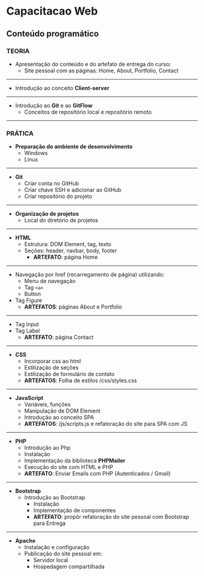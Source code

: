 # Capacitacao Web

## Conteúdo programático

### TEORIA

- Apresentação do conteúdo e do artefato de entrega do curso: 
  - Site pessoal com as páginas: Home, About, Portfolio, Contact 

---

- Introdução ao conceito __Client-server__

---

- Introdução ao __Git__ e ao __GitFlow__
  - Conceitos de repositório local e repositório remoto

---

### PRÁTICA

- __Preparação do ambiente de desenvolvimento__
  - Windows
  - Linux

---

- __Git__
  - Criar conta no GitHub
  - Criar chave SSH e adicionar ao GitHub
  - Criar repositório do projeto

---

- __Organização de projetos__
  - Local do diretório de projetos

---

- __HTML__
  - Estrutura: DOM Element, tag, texto
  - Seções: header, navbar, body, footer
    - __ARTEFATO__: página Home 

---

  - Navegação por href (recarregamento de página) utilizando:
    - Menu de navegação 
    - Tag ```<a>```
    - Button 
  - Tag Figure
    - __ARTEFATOS__: páginas About e Portfolio

---

  - Tag Input
  - Tag Label
    - __ARTEFATO__: página Contact

---

- __CSS__
  - Incorporar css ao html
  - Estilização de seções
  - Estilização de formulário de contato
  - __ARTEFATOS__: Folha de estilos /css/styles.css 
---

- __JavaScript__
  - Variáveis, funções
  - Manipulação de DOM Element
  - Introdução ao conceito SPA
  - __ARTEFATOS__: /js/scripts.js e refatoração do site para SPA com JS

---

- __PHP__
  - Introdução ao Php
  - Instalação
  - Implementação da biblioteca __PHPMailer__
  - Execução do site com HTML e PHP
  - __ARTEFATO__: Enviar Emails com PHP (Autenticados / Gmail)

---

- __Bootstrap__
  - Introdução ao Bootstrap
    - Instalação
    - Implementação de componentes
    - __ARTEFATO__: propôr refatoração do site pessoal com Bootstrap para Entrega

---

- __Apache__
  - Instalação e configuração
  - Publicação do site pessoal em:
    - Servidor local
    - Hospedagem compartilhada
